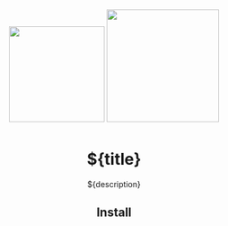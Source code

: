 <div align="center">
  <!-- replace with accurate logo e.g from https://worldvectorlogo.com/ -->
  <img width="170" height="170" src="https://cdn.worldvectorlogo.com/logos/nodejs-icon.svg">
  <a href="https://webpack.js.org/">
    <img width="200" height="200" vspace="10" src="https://webpack.js.org/assets/icon-square-big.svg">
  </a>
  <h1>${title}</h1>
  <p>${description}</p>
</div>

<h2 align="center">Install</h2>
